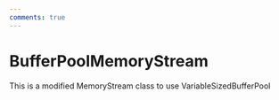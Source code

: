 ```yaml
---
comments: true
---
```

# BufferPoolMemoryStream

This is a modified MemoryStream class to use VariableSizedBufferPool 

